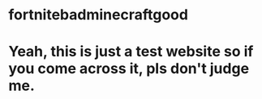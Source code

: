 # fortnitebadminecraftgood
# Yeah, this is just a test website so if you come across it, pls don't judge me.
